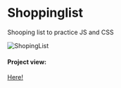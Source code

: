 # Shoppinglist
Shooping list to practice JS and CSS 

![ShopingList](https://user-images.githubusercontent.com/114468848/224447370-8315ee5a-5a16-4f3f-811e-2cb9af3287c2.jpg)

#### Project view:
[ Here! ](https://dianariosramirez.github.io/shoppinglist/)

